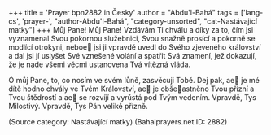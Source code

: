 +++
title = 'Prayer bpn2882 in Česky'
author = "Abdu'l-Bahá"
tags = ['lang-cs', 'prayer-', "author-Abdu'l-Bahá", "category-unsorted", "cat-Nastávající matky"]
+++
Můj Pane! Můj Pane! Vzdávám Ti chválu a díky za to, čím jsi vyznamenal Svou pokornou služebnici, Svou snažně prosící a pokorně se modlící otrokyni, neboe jsi ji vpravdě uvedl do Svého zjeveného království a dal jsi jí uslyšet Své vznešené volání a spatřit Svá znamení, jež dokazují, že je nade všemi věcmi ustanovena Tvá vítězná vláda.

Ó můj Pane, to, co nosím ve svém lůně, zasvěcuji Tobě. Dej pak, ae je mé dítě hodno chvály ve Tvém Království, ae je obšeastněno Tvou přízní a Tvou štědrostí a ae se rozvíjí a vyrůstá pod Tvým vedením. Vpravdě, Tys Milostivý. Vpravdě, Tys Pán veliké přízně.

(Source category: Nastávající matky)
(Bahaiprayers.net ID: 2882)
